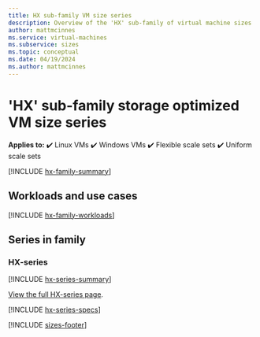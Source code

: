 ```yaml
---
title: HX sub-family VM size series
description: Overview of the 'HX' sub-family of virtual machine sizes
author: mattmcinnes
ms.service: virtual-machines
ms.subservice: sizes
ms.topic: conceptual
ms.date: 04/19/2024
ms.author: mattmcinnes
---
```


# 'HX' sub-family storage optimized VM size series

**Applies to:** :heavy_check_mark: Linux VMs :heavy_check_mark: Windows VMs :heavy_check_mark: Flexible scale sets :heavy_check_mark: Uniform scale sets

[!INCLUDE [hx-family-summary](./includes/hx-family-summary.md)]

## Workloads and use cases

[!INCLUDE [hx-family-workloads](./includes/hx-family-workloads.md)]

## Series in family

### HX-series
[!INCLUDE [hx-series-summary](./includes/hx-series-summary.md)]

[View the full HX-series page](../../hx-series.md).

[!INCLUDE [hx-series-specs](./includes/hx-series-specs.md)]


[!INCLUDE [sizes-footer](../includes/sizes-footer.md)]